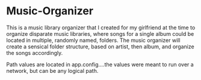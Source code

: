 # Music-Organizer
This is a music library organizer that I created for my girlfriend at the time to organize disparate music libraries, where songs for a single album could be located in multiple, randomly named, folders. The music organizer will create a sensical folder structure, based on artist, then album, and organize the songs accordingly.

Path values are located in app.config....the values were meant to run over a network, but can be any logical path.

